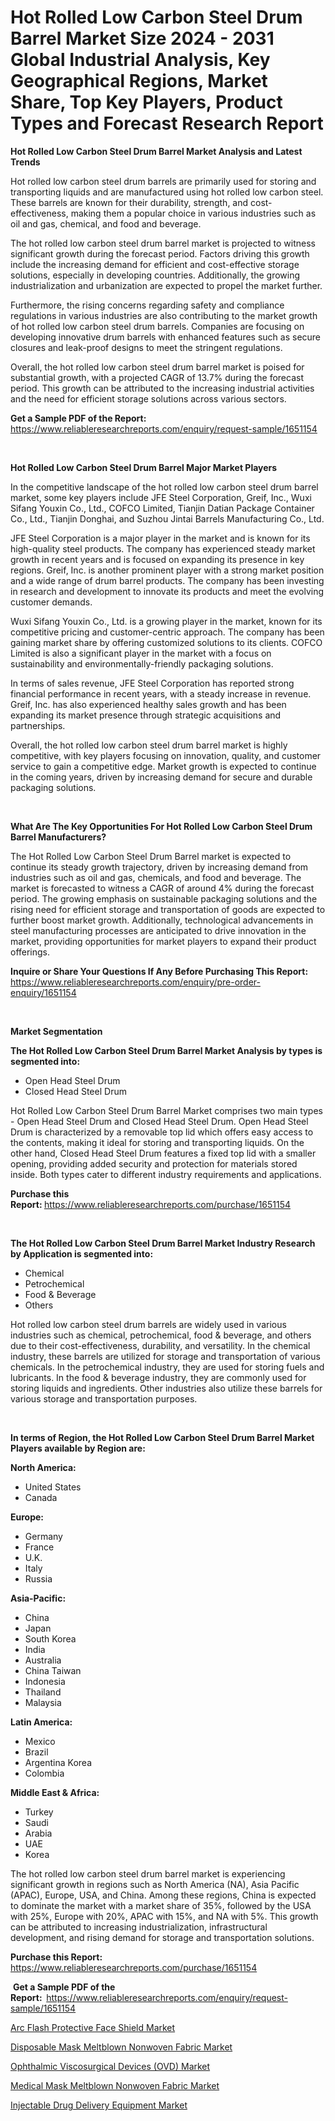 <p><h1>Hot Rolled Low Carbon Steel Drum Barrel Market Size 2024 - 2031 Global Industrial Analysis, Key Geographical Regions, Market Share, Top Key Players, Product Types and Forecast Research Report</h1></p><p><strong>Hot Rolled Low Carbon Steel Drum Barrel Market Analysis and Latest Trends</strong></p>
<p><p>Hot rolled low carbon steel drum barrels are primarily used for storing and transporting liquids and are manufactured using hot rolled low carbon steel. These barrels are known for their durability, strength, and cost-effectiveness, making them a popular choice in various industries such as oil and gas, chemical, and food and beverage.</p><p>The hot rolled low carbon steel drum barrel market is projected to witness significant growth during the forecast period. Factors driving this growth include the increasing demand for efficient and cost-effective storage solutions, especially in developing countries. Additionally, the growing industrialization and urbanization are expected to propel the market further.</p><p>Furthermore, the rising concerns regarding safety and compliance regulations in various industries are also contributing to the market growth of hot rolled low carbon steel drum barrels. Companies are focusing on developing innovative drum barrels with enhanced features such as secure closures and leak-proof designs to meet the stringent regulations.</p><p>Overall, the hot rolled low carbon steel drum barrel market is poised for substantial growth, with a projected CAGR of 13.7% during the forecast period. This growth can be attributed to the increasing industrial activities and the need for efficient storage solutions across various sectors.</p></p>
<p><strong>Get a Sample PDF of the Report:&nbsp;</strong> <a href="https://www.reliableresearchreports.com/enquiry/request-sample/1651154">https://www.reliableresearchreports.com/enquiry/request-sample/1651154</a></p>
<p>&nbsp;</p>
<p><strong>Hot Rolled Low Carbon Steel Drum Barrel Major Market Players</strong></p>
<p><p>In the competitive landscape of the hot rolled low carbon steel drum barrel market, some key players include JFE Steel Corporation, Greif, Inc., Wuxi Sifang Youxin Co., Ltd., COFCO Limited, Tianjin Datian Package Container Co., Ltd., Tianjin Donghai, and Suzhou Jintai Barrels Manufacturing Co., Ltd.</p><p>JFE Steel Corporation is a major player in the market and is known for its high-quality steel products. The company has experienced steady market growth in recent years and is focused on expanding its presence in key regions. Greif, Inc. is another prominent player with a strong market position and a wide range of drum barrel products. The company has been investing in research and development to innovate its products and meet the evolving customer demands.</p><p>Wuxi Sifang Youxin Co., Ltd. is a growing player in the market, known for its competitive pricing and customer-centric approach. The company has been gaining market share by offering customized solutions to its clients. COFCO Limited is also a significant player in the market with a focus on sustainability and environmentally-friendly packaging solutions.</p><p>In terms of sales revenue, JFE Steel Corporation has reported strong financial performance in recent years, with a steady increase in revenue. Greif, Inc. has also experienced healthy sales growth and has been expanding its market presence through strategic acquisitions and partnerships.</p><p>Overall, the hot rolled low carbon steel drum barrel market is highly competitive, with key players focusing on innovation, quality, and customer service to gain a competitive edge. Market growth is expected to continue in the coming years, driven by increasing demand for secure and durable packaging solutions.</p></p>
<p>&nbsp;</p>
<p><strong>What Are The Key Opportunities For Hot Rolled Low Carbon Steel Drum Barrel Manufacturers?</strong></p>
<p><p>The Hot Rolled Low Carbon Steel Drum Barrel market is expected to continue its steady growth trajectory, driven by increasing demand from industries such as oil and gas, chemicals, and food and beverage. The market is forecasted to witness a CAGR of around 4% during the forecast period. The growing emphasis on sustainable packaging solutions and the rising need for efficient storage and transportation of goods are expected to further boost market growth. Additionally, technological advancements in steel manufacturing processes are anticipated to drive innovation in the market, providing opportunities for market players to expand their product offerings.</p></p>
<p><strong>Inquire or Share Your Questions If Any Before Purchasing This Report:</strong> <a href="https://www.reliableresearchreports.com/enquiry/pre-order-enquiry/1651154">https://www.reliableresearchreports.com/enquiry/pre-order-enquiry/1651154</a></p>
<p>&nbsp;</p>
<p><strong>Market Segmentation</strong></p>
<p><strong>The Hot Rolled Low Carbon Steel Drum Barrel Market Analysis by types is segmented into:</strong></p>
<p><ul><li>Open Head Steel Drum</li><li>Closed Head Steel Drum</li></ul></p>
<p><p>Hot Rolled Low Carbon Steel Drum Barrel Market comprises two main types - Open Head Steel Drum and Closed Head Steel Drum. Open Head Steel Drum is characterized by a removable top lid which offers easy access to the contents, making it ideal for storing and transporting liquids. On the other hand, Closed Head Steel Drum features a fixed top lid with a smaller opening, providing added security and protection for materials stored inside. Both types cater to different industry requirements and applications.</p></p>
<p><strong>Purchase this Report:&nbsp;</strong><a href="https://www.reliableresearchreports.com/purchase/1651154">https://www.reliableresearchreports.com/purchase/1651154</a></p>
<p>&nbsp;</p>
<p><strong>The Hot Rolled Low Carbon Steel Drum Barrel Market Industry Research by Application is segmented into:</strong></p>
<p><ul><li>Chemical</li><li>Petrochemical</li><li>Food & Beverage</li><li>Others</li></ul></p>
<p><p>Hot rolled low carbon steel drum barrels are widely used in various industries such as chemical, petrochemical, food & beverage, and others due to their cost-effectiveness, durability, and versatility. In the chemical industry, these barrels are utilized for storage and transportation of various chemicals. In the petrochemical industry, they are used for storing fuels and lubricants. In the food & beverage industry, they are commonly used for storing liquids and ingredients. Other industries also utilize these barrels for various storage and transportation purposes.</p></p>
<p>&nbsp;</p>
<p><strong>In terms of Region, the Hot Rolled Low Carbon Steel Drum Barrel Market Players available by Region are:</strong></p>
<p>
    <p> <strong> North America: </strong>
        <ul>
            <li>United States</li>
            <li>Canada</li>
        </ul>
        </p> 
    <p> <strong> Europe: </strong>
        <ul>
            <li>Germany</li>
            <li>France</li>
            <li>U.K.</li>
            <li>Italy</li>
            <li>Russia</li>
        </ul>
        </p> 
    <p> <strong> Asia-Pacific: </strong>
        <ul>
            <li>China</li>
            <li>Japan</li>
            <li>South Korea</li>
            <li>India</li>
            <li>Australia</li>
            <li>China Taiwan</li>
            <li>Indonesia</li>
            <li>Thailand</li>
            <li>Malaysia</li>
        </ul>
        </p> 
    <p> <strong> Latin America: </strong>
        <ul>
            <li>Mexico</li>
            <li>Brazil</li>
            <li>Argentina Korea</li>
            <li>Colombia</li>
        </ul>
        </p> 
    <p> <strong> Middle East & Africa: </strong>
        <ul>
            <li>Turkey</li>
            <li>Saudi</li>
            <li>Arabia</li>
            <li>UAE</li>
            <li>Korea</li>
        </ul>
    </p>
    </p>
<p><p>The hot rolled low carbon steel drum barrel market is experiencing significant growth in regions such as North America (NA), Asia Pacific (APAC), Europe, USA, and China. Among these regions, China is expected to dominate the market with a market share of 35%, followed by the USA with 25%, Europe with 20%, APAC with 15%, and NA with 5%. This growth can be attributed to increasing industrialization, infrastructural development, and rising demand for storage and transportation solutions.</p></p>
<p><strong>Purchase this Report: </strong><a href="https://www.reliableresearchreports.com/purchase/1651154">https://www.reliableresearchreports.com/purchase/1651154</a></p>
<p>&nbsp;<strong>Get a Sample PDF of the Report:&nbsp;&nbsp;</strong><a href="https://www.reliableresearchreports.com/enquiry/request-sample/1651154">https://www.reliableresearchreports.com/enquiry/request-sample/1651154</a></p>
<p><strong></strong></p>
<p><p><a href="https://github.com/biheemgalvinlouises6hokrh3h/Market-Research-Report-List-1/blob/main/arc-flash-protective-face-shield-market.md">Arc Flash Protective Face Shield Market</a></p><p><a href="https://medium.com/@digitaldiviner12/disposable-mask-meltblown-nonwoven-fabric-market-analysis-and-sze-forecasted-for-period-from-2024-c26d01850d85">Disposable Mask Meltblown Nonwoven Fabric Market</a></p><p><a href="https://medium.com/@miningmaster/ophthalmic-viscosurgical-devices-ovd-market-share-evolution-and-market-growth-trends-2024-2031-e35119b8b556">Ophthalmic Viscosurgical Devices (OVD) Market</a></p><p><a href="https://medium.com/@digitaldiviner12/medical-mask-meltblown-nonwoven-fabric-market-share-evolution-and-market-growth-trends-2024-2031-af5bf13acee4">Medical Mask Meltblown Nonwoven Fabric Market</a></p><p><a href="https://medium.com/@lorimyers95/injectable-drug-delivery-equipment-market-research-report-its-history-and-forecast-2024-to-2031-e2e5678b7dc5">Injectable Drug Delivery Equipment Market</a></p></p>